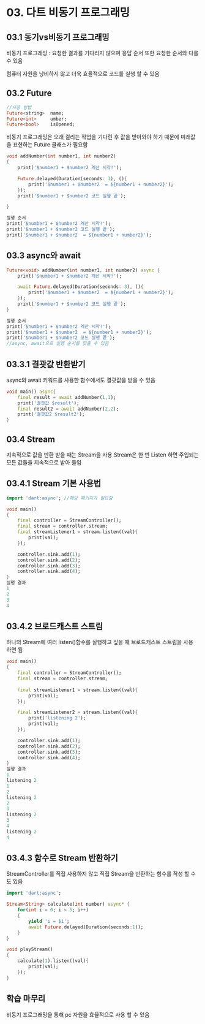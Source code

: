 # 03. 다트 비동기 프로그래밍

## 03.1 동기vs비동기 프로그래밍 
비동기 프로그래밍 : 요청한 결과를 기다리지 않으며 응답 순서 또한 요청한 순서와 다를 수 있음

컴퓨터 자원을 낭비하지 않고 더욱 효율적으로 코드를 실행 할 수 있음

## 03.2 Future

```dart
//사용 방법
Future<string>  name;
Future<int>     umber;
Future<bool>    isOpened;
```

비동기 프로그래밍은 오래 걸리는 작업을 기다린 후 값을 받아와야 하기 때문에 미래값을 표현하는 Future 클래스가 필요함

```dart
void addNumber(int number1, int number2)
{
    print('$number1 + $number2 계산 시작!');

    Future.delayed(Duration(seconds: 3), (){
        print('$number1 + $number2  = ${number1 + number2}');
    });
    print('$number1 + $number2 코드 실행 끝');

}

실행 순서
print('$number1 + $number2 계산 시작!');
print('$number1 + $number2 코드 실행 끝');
print('$number1 + $number2  = ${number1 + number2}');
```

## 03.3 async와 await

```dart
Future<void> addNumber(int number1, int number2) async {
    print('$number1 + $number2 계산 시작!');

    await Future.delayed(Duration(seconds: 3), (){
        print('$number1 + $number2  = ${number1 + number2}');
    });
    print('$number1 + $number2 코드 실행 끝');
}

실행 순서
print('$number1 + $number2 계산 시작!');
print('$number1 + $number2  = ${number1 + number2}');
print('$number1 + $number2 코드 실행 끝');
//async, await으로 실행 순서를 맞출 수 있음
```

## 03.3.1 결괏값 반환받기
async와 await 키워드를 사용한 함수에서도 결괏값을 받을 수 있음

```dart
void main() async{
    final result = await addNumber(1,1);
    print('결괏값 $result');
    final result2 = await addNumber(2,2);
    print('결괏값2 $result2');
}
```
## 03.4 Stream 
지속적으로 값을 반환 받을 때는 Stream을 사용
Stream은 한 번 Listen 하면 주입되는 모든 값들을 지속적으로 받아 들임

## 03.4.1 Stream 기본 사용법
```dart
import 'dart:async'; //해당 패키지가 필요함

void main()
{
    final controller = StreamController();
    final stream = controller.stream;
    final streamListener1 = stream.listen((val){
        print(val);
    });

    controller.sink.add(1);
    controller.sink.add(2);
    controller.sink.add(3);
    controller.sink.add(4);
}
실행 결과
1
2
3
4
```

## 03.4.2 브로드캐스트 스트림
하나의 Stream에 여러 listen()함수를 실행하고 싶을 때 브로드캐스트 스트림을 사용 하면 됨

```dart
void main()
{
    final controller = StreamController();
    final stream = controller.stream;
    
    final streamListener1 = stream.listen((val){
        print(val);
    });

    final streamListener2 = stream.listen((val){
        print('listening 2');
        print(val);
    });

    controller.sink.add(1);
    controller.sink.add(2);
    controller.sink.add(3);
    controller.sink.add(4);
}
실행 결과
1
listening 2
1
2
listening 2
2
3
listening 2
3
4
listening 2
4
```

## 03.4.3 함수로 Stream 반환하기 
StreamController를 직접 사용하지 않고 직접 Stream을 반환하는 함수를 작성 할 수 도 있음

```dart
import 'dart:async';

Stream<String> calculate(int number) async* {
    for(int i = 0; i < 5; i++)
    {
        yield 'i = $i';
        await Future.delayed(Duration(seconds:1));
    }
}

void playStream()
{
    calculate(1).listen((val){
        print(val);
    });
}
```

## 학습 마무리 
비동기 프로그래밍을 통해 pc 자원을 효율적으로 사용 할 수 있음

